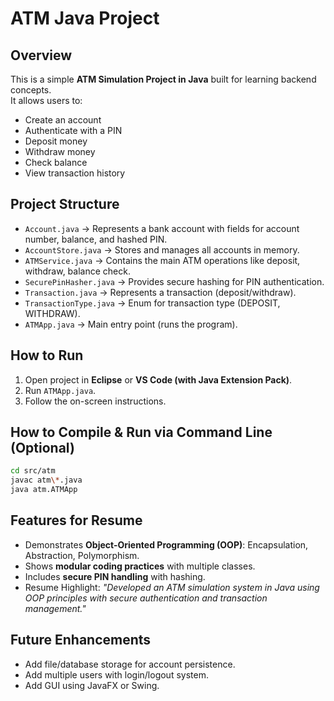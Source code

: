 # ATM Java Project

## Overview
This is a simple **ATM Simulation Project in Java** built for learning backend concepts.  
It allows users to:
- Create an account
- Authenticate with a PIN
- Deposit money
- Withdraw money
- Check balance
- View transaction history

## Project Structure
- `Account.java` → Represents a bank account with fields for account number, balance, and hashed PIN.
- `AccountStore.java` → Stores and manages all accounts in memory.
- `ATMService.java` → Contains the main ATM operations like deposit, withdraw, balance check.
- `SecurePinHasher.java` → Provides secure hashing for PIN authentication.
- `Transaction.java` → Represents a transaction (deposit/withdraw).
- `TransactionType.java` → Enum for transaction type (DEPOSIT, WITHDRAW).
- `ATMApp.java` → Main entry point (runs the program).

## How to Run
1. Open project in **Eclipse** or **VS Code (with Java Extension Pack)**.
2. Run `ATMApp.java`.
3. Follow the on-screen instructions.

## How to Compile & Run via Command Line (Optional)
```sh
cd src/atm
javac atm\*.java
java atm.ATMApp
```

## Features for Resume
- Demonstrates **Object-Oriented Programming (OOP)**: Encapsulation, Abstraction, Polymorphism.
- Shows **modular coding practices** with multiple classes.
- Includes **secure PIN handling** with hashing.
- Resume Highlight: *"Developed an ATM simulation system in Java using OOP principles with secure authentication and transaction management."*

## Future Enhancements
- Add file/database storage for account persistence.
- Add multiple users with login/logout system.
- Add GUI using JavaFX or Swing.

